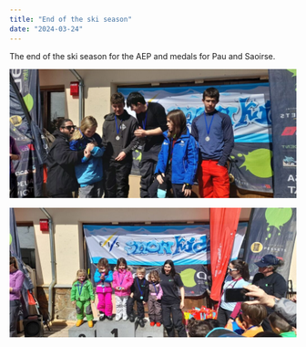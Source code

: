 ```yaml
---
title: "End of the ski season"
date: "2024-03-24"
---
```


The end of the ski season for the AEP and medals for Pau and Saoirse.

![](images/20240324_134146346375914327156674-1024x461.jpg)

![](images/20240324_1329091804686589708902988-1024x461.jpg)
